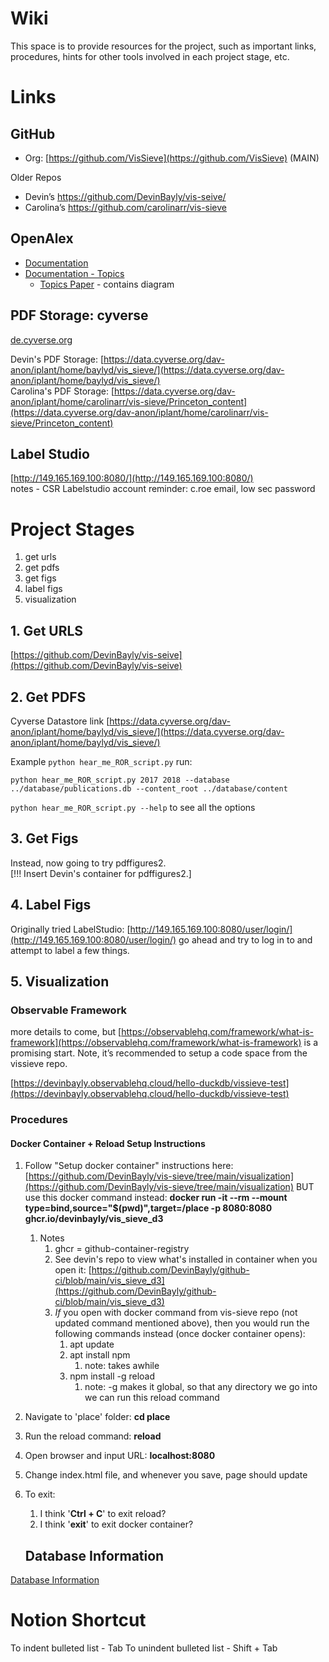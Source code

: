 # Wiki

This space is to provide resources for the project, such as important links, procedures, hints for other tools involved in each project stage, etc.

# Links

## GitHub

* Org: [https://github.com/VisSieve](https://github.com/VisSieve) (MAIN)

Older Repos  

* Devin’s https://github.com/DevinBayly/vis-seive/
* Carolina’s https://github.com/carolinarr/vis-sieve

## OpenAlex

+ [Documentation](https://docs.openalex.org/)
+ [Documentation - Topics](https://docs.openalex.org/api-entities/topics)
    + [Topics Paper](https://docs.google.com/document/d/1bDopkhuGieQ4F8gGNj7sEc8WSE8mvLZS/edit#heading=h.5w2tb5fcg77r) - contains diagram

## PDF Storage: cyverse 

[de.cyverse.org](https://de.cyverse.org/)

Devin's PDF Storage: [https://data.cyverse.org/dav-anon/iplant/home/baylyd/vis_sieve/](https://data.cyverse.org/dav-anon/iplant/home/baylyd/vis_sieve/)  
Carolina's PDF Storage: [https://data.cyverse.org/dav-anon/iplant/home/carolinarr/vis-sieve/Princeton_content](https://data.cyverse.org/dav-anon/iplant/home/carolinarr/vis-sieve/Princeton_content)


## Label Studio

[http://149.165.169.100:8080/](http://149.165.169.100:8080/)  
notes - CSR Labelstudio account reminder: c.roe email, low sec password

# Project Stages

1. get urls
2. get pdfs
3. get figs
4. label figs
4. visualization

## 1. Get URLS

[https://github.com/DevinBayly/vis-seive](https://github.com/DevinBayly/vis-seive)

## 2. Get PDFS

Cyverse Datastore link [https://data.cyverse.org/dav-anon/iplant/home/baylyd/vis_sieve/](https://data.cyverse.org/dav-anon/iplant/home/baylyd/vis_sieve/)

Example `python hear_me_ROR_script.py` run:

`python hear_me_ROR_script.py 2017 2018 --database ../database/publications.db --content_root ../database/content`

`python hear_me_ROR_script.py --help` to see all the options

## 3. Get Figs

Instead, now going to try pdffigures2.  
[!!! Insert Devin's container for pdffigures2.]

## 4. Label Figs

Originally tried LabelStudio:
[http://149.165.169.100:8080/user/login/](http://149.165.169.100:8080/user/login/)
go ahead and try to log in to and attempt to label a few things.


## 5. Visualization

### Observable Framework

more details to come, but [https://observablehq.com/framework/what-is-framework](https://observablehq.com/framework/what-is-framework) is a promising start. Note, it’s recommended to setup a code space from the vissieve repo. 

[https://devinbayly.observablehq.cloud/hello-duckdb/vissieve-test](https://devinbayly.observablehq.cloud/hello-duckdb/vissieve-test)

### Procedures

#### Docker Container + Reload  Setup Instructions

1. Follow "Setup docker container" instructions here: 
[https://github.com/DevinBayly/vis-sieve/tree/main/visualization](https://github.com/DevinBayly/vis-sieve/tree/main/visualization) 
BUT use this docker command instead:
**docker run -it --rm --mount type=bind,source="$(pwd)",target=/place -p 8080:8080 ghcr.io/devinbayly/vis_sieve_d3**
    1. Notes
        1. ghcr = github-container-registry
        2. See devin's repo to view what's installed in container when you open it: [https://github.com/DevinBayly/github-ci/blob/main/vis_sieve_d3](https://github.com/DevinBayly/github-ci/blob/main/vis_sieve_d3)
        3. *If* you open with docker command from vis-sieve repo (not updated command mentioned above), then you would run the following commands instead (once docker container opens):
            1. apt update
            2. apt install npm
                1. note: takes awhile
            3. npm install -g reload
                1. note: -g makes it global, so that any directory we go into we can run this reload command
2. Navigate to 'place' folder:
**cd place**
3. Run the reload command:
**reload**
4. Open browser and input URL:
**localhost:8080**
5. Change index.html file, and whenever you save, page should update
6. To exit:
    1. I think '**Ctrl + C**' to exit reload?
    2. I think '**exit**' to exit docker container?
    
    ## Database Information
    

[Database Information](database/database_information.md)

# Notion Shortcut

To indent bulleted list - Tab
To unindent bulleted list - Shift + Tab
